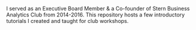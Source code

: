 I served as an Executive Board Member & a Co-founder of Stern Business Analytics Club from 2014-2016. 
This repository hosts a few introductory tutorials I created and taught for club workshops.
